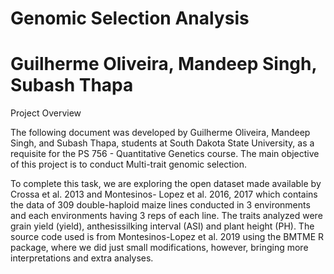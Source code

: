 # Genomic Selection Analysis
# Guilherme Oliveira, Mandeep Singh, Subash Thapa

Project Overview

The following document was developed by Guilherme Oliveira, Mandeep Singh, and Subash Thapa, students at
South Dakota State University, as a requisite for the PS 756 - Quantitative Genetics course.
The main objective of this project is to conduct Multi-trait genomic selection.

To complete this task, we are exploring the open dataset made available by Crossa et al. 2013 and Montesinos-
Lopez et al. 2016, 2017 which contains the data of 309 double-haploid maize lines conducted in 3 environments
and each environments having 3 reps of each line. The traits analyzed were grain yield (yield), anthesissilking
interval (ASI) and plant height (PH). The source code used is from Montesinos-Lopez et al. 2019
using the BMTME R package, where we did just small modifications, however, bringing more interpretations
and extra analyses.
